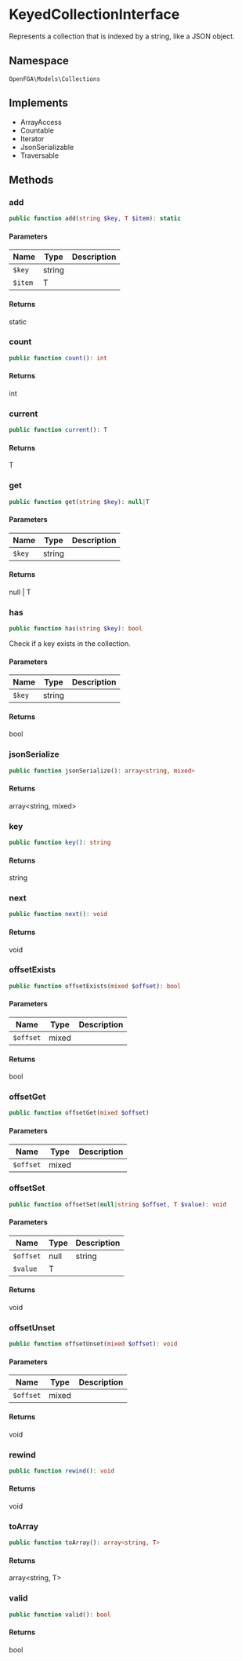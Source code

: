 # KeyedCollectionInterface

Represents a collection that is indexed by a string, like a JSON object.

## Namespace
`OpenFGA\Models\Collections`

## Implements
* ArrayAccess
* Countable
* Iterator
* JsonSerializable
* Traversable



## Methods
### add


```php
public function add(string $key, T $item): static
```


#### Parameters
| Name | Type | Description |
|------|------|-------------|
| `$key` | string |  |
| `$item` | T |  |

#### Returns
static

### count


```php
public function count(): int
```



#### Returns
int

### current


```php
public function current(): T
```



#### Returns
T

### get


```php
public function get(string $key): null|T
```


#### Parameters
| Name | Type | Description |
|------|------|-------------|
| `$key` | string |  |

#### Returns
null | T

### has


```php
public function has(string $key): bool
```

Check if a key exists in the collection.

#### Parameters
| Name | Type | Description |
|------|------|-------------|
| `$key` | string |  |

#### Returns
bool

### jsonSerialize


```php
public function jsonSerialize(): array<string, mixed>
```



#### Returns
array&lt;string, mixed&gt;

### key


```php
public function key(): string
```



#### Returns
string

### next


```php
public function next(): void
```



#### Returns
void

### offsetExists


```php
public function offsetExists(mixed $offset): bool
```


#### Parameters
| Name | Type | Description |
|------|------|-------------|
| `$offset` | mixed |  |

#### Returns
bool

### offsetGet


```php
public function offsetGet(mixed $offset)
```


#### Parameters
| Name | Type | Description |
|------|------|-------------|
| `$offset` | mixed |  |


### offsetSet


```php
public function offsetSet(null|string $offset, T $value): void
```


#### Parameters
| Name | Type | Description |
|------|------|-------------|
| `$offset` | null | string |  |
| `$value` | T |  |

#### Returns
void

### offsetUnset


```php
public function offsetUnset(mixed $offset): void
```


#### Parameters
| Name | Type | Description |
|------|------|-------------|
| `$offset` | mixed |  |

#### Returns
void

### rewind


```php
public function rewind(): void
```



#### Returns
void

### toArray


```php
public function toArray(): array<string, T>
```



#### Returns
array&lt;string, T&gt;

### valid


```php
public function valid(): bool
```



#### Returns
bool

